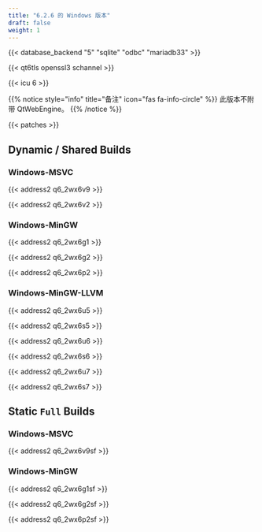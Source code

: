 ```yaml
---
title: "6.2.6 的 Windows 版本"
draft: false
weight: 1
---
```


{{< database_backend "5" "sqlite" "odbc" "mariadb33" >}}

{{< qt6tls openssl3 schannel >}}

{{< icu 6 >}}

{{% notice style="info" title="备注"  icon="fas fa-info-circle" %}}
此版本不附带 QtWebEngine。
{{% /notice %}}

{{< patches >}}

## Dynamic / Shared Builds

### Windows-MSVC

{{< address2 q6_2wx6v9 >}}

{{< address2 q6_2wx6v2 >}}

### Windows-MinGW

{{< address2 q6_2wx6g1 >}}

{{< address2 q6_2wx6g2 >}}

{{< address2 q6_2wx6p2 >}}

### Windows-MinGW-LLVM

{{< address2 q6_2wx6u5 >}}

{{< address2 q6_2wx6s5 >}}

{{< address2 q6_2wx6u6 >}}

{{< address2 q6_2wx6s6 >}}

{{< address2 q6_2wx6u7 >}}

{{< address2 q6_2wx6s7 >}}

## Static `Full` Builds

### Windows-MSVC

{{< address2 q6_2wx6v9sf >}}

### Windows-MinGW

{{< address2 q6_2wx6g1sf >}}

{{< address2 q6_2wx6g2sf >}}

{{< address2 q6_2wx6p2sf >}}
